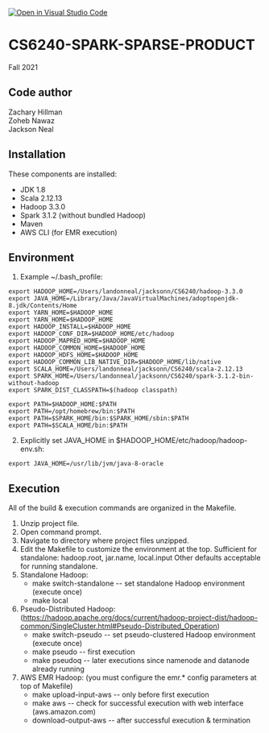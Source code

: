 [![Open in Visual Studio Code](https://classroom.github.com/assets/open-in-vscode-f059dc9a6f8d3a56e377f745f24479a46679e63a5d9fe6f495e02850cd0d8118.svg)](https://classroom.github.com/online_ide?assignment_repo_id=6017417&assignment_repo_type=AssignmentRepo)
# CS6240-SPARK-SPARSE-PRODUCT

Fall 2021

Code author
-----------
Zachary Hillman  
Zoheb Nawaz  
Jackson Neal

Installation
------------
These components are installed:
- JDK 1.8
- Scala 2.12.13
- Hadoop 3.3.0
- Spark 3.1.2 (without bundled Hadoop)
- Maven
- AWS CLI (for EMR execution)

Environment
-----------
1) Example ~/.bash_profile:
```
export HADOOP_HOME=/Users/landonneal/jacksonn/CS6240/hadoop-3.3.0
export JAVA_HOME=/Library/Java/JavaVirtualMachines/adoptopenjdk-8.jdk/Contents/Home
export YARN_HOME=$HADOOP_HOME
export YARN_HOME=$HADOOP_HOME
export HADOOP_INSTALL=$HADOOP_HOME
export HADOOP_CONF_DIR=$HADOOP_HOME/etc/hadoop
export HADOOP_MAPRED_HOME=$HADOOP_HOME
export HADOOP_COMMON_HOME=$HADOOP_HOME
export HADOOP_HDFS_HOME=$HADOOP_HOME
export HADOOP_COMMON_LIB_NATIVE_DIR=$HADOOP_HOME/lib/native
export SCALA_HOME=/Users/landonneal/jacksonn/CS6240/scala-2.12.13
export SPARK_HOME=/Users/landonneal/jacksonn/CS6240/spark-3.1.2-bin-without-hadoop
export SPARK_DIST_CLASSPATH=$(hadoop classpath)

export PATH=$HADOOP_HOME:$PATH
export PATH=/opt/homebrew/bin:$PATH
export PATH=$SPARK_HOME/bin:$SPARK_HOME/sbin:$PATH
export PATH=$SCALA_HOME/bin:$PATH
```

2) Explicitly set JAVA_HOME in $HADOOP_HOME/etc/hadoop/hadoop-env.sh:
```
export JAVA_HOME=/usr/lib/jvm/java-8-oracle
```

Execution
---------
All of the build & execution commands are organized in the Makefile.
1) Unzip project file.
2) Open command prompt.
3) Navigate to directory where project files unzipped.
4) Edit the Makefile to customize the environment at the top.
	Sufficient for standalone: hadoop.root, jar.name, local.input
	Other defaults acceptable for running standalone.
5) Standalone Hadoop:
    - make switch-standalone		-- set standalone Hadoop environment (execute once)
    - make local
6) Pseudo-Distributed Hadoop: (https://hadoop.apache.org/docs/current/hadoop-project-dist/hadoop-common/SingleCluster.html#Pseudo-Distributed_Operation)
    - make switch-pseudo			-- set pseudo-clustered Hadoop environment (execute once)
    - make pseudo					-- first execution
    - make pseudoq				-- later executions since namenode and datanode already running 
7) AWS EMR Hadoop: (you must configure the emr.* config parameters at top of Makefile)
    - make upload-input-aws		-- only before first execution
    - make aws					-- check for successful execution with web interface (aws.amazon.com)
    - download-output-aws			-- after successful execution & termination
